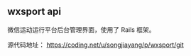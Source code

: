 ## wxsport api

微信运动运行平台后台管理界面，使用了 Rails 框架。

源代码地址： https://coding.net/u/songjiayang/p/wxsport/git
